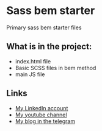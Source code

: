 # Sass bem starter
Primary sass bem starter files

## What is in the project:
  - index.html file
  - Basic SCSS files in bem method
  - main JS file

## Links
- [My LinkedIn account](https://www.linkedin.com/in/shuhratbek-qobulov-1440401b6/)
- [My youtube channel](https://www.youtube.com/channel/UCWCGru99NKPnqxmJkqKyg9w)
- [My blog in the telegram](https://t.me/shuhratbeks_blog)

